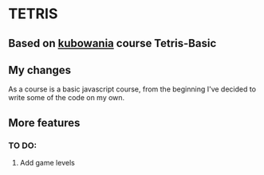 # TETRIS 
## Based on  [kubowania](https://github.com/kubowania/Tetris-Basic/commits?author=kubowania) course Tetris-Basic
## My changes

As a course is a basic javascript course, from the beginning I've decided to write some of the code on my own. 

## More features

### TO DO: 
1. Add game levels

